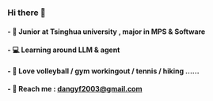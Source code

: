 ### Hi there 👋
#### - 📕 Junior at Tsinghua university , major in MPS & Software
#### - 💻 Learning around  LLM & agent
#### - 🏐 Love volleyball / gym workingout / tennis / hiking ...... 
#### - 📧 Reach me : dangyf2003@gmail.com 

<!--
**NA-Wen/NA-Wen** is a ✨ _special_ ✨ repository because its `README.md` (this file) appears on your GitHub profile.

Here are some ideas to get you started:

- 🔭 I’m currently working on ...
- 🌱 I’m currently learning ...
- 👯 I’m looking to collaborate on ...
- 🤔 I’m looking for help with ...
- 💬 Ask me about ...
- 📫 How to reach me: ...
- 😄 Pronouns: ...
- ⚡ Fun fact: ...
-->
